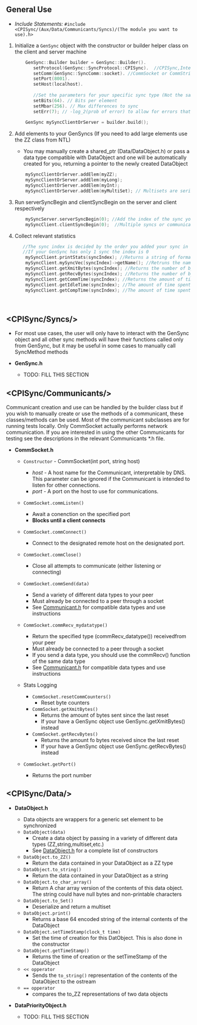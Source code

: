 ## General Use

  - *Include Statements:* `#include <CPISync/(Aux/Data/Communicants/Syncs)/(The module you want to use).h>`

  1. Initialize a `GenSync` object with the constructor or builder helper class on the client and server machine
          
     ```cpp
         GenSync::Builder builder = GenSync::Builder().
            setProtocol(GenSync::SyncProtocol::CPISync).  //CPISync,InterCPISync, ProbCPISync, IBLTSync, FullSync, etc.
            setComm(GenSync::SyncComm::socket). //CommSocket or CommString
            setPort(8001).
            setHost(localhost).
         
            //Set the parameters for your specific sync type (Not the same for every protocol. See GenSync build parameters section)
            setBits(64). // Bits per element
            setMbar(256). // Max differences to sync
            setErr(7); // -log_2(prob of error) to allow for errors that might otherwise underflow
            
         GenSync mySyncClientOrServer = builder.build();
     ```
     
  2. Add elements to your GenSyncs (If you need to add large elements use the ZZ class from NTL)
     * You may manually create a shared_ptr<DataObject> (Data/DataObject.h) or pass a data type compatible with DataObject and one will be automatically created for you, returning a pointer to the newly created DataObject
     ```cpp
         mySyncClientOrServer.addElem(myZZ);
         mySyncClientOrServer.addElem(myLong);
         mySyncClientOrServer.addElem(myInt);
         mySyncClientOrServer.addElem(myMultiSet); // Multisets are serialized for use in IBLTSetOfSets. This does NOT add each element in the multiset to your sync.
     ```
     
     
  3. Run serverSyncBegin and clientSyncBegin on the server and client respectively
     ```cpp
         mySyncServer.serverSyncBegin(0); //Add the index of the sync you would like to perform
         mySyncClient.clientSyncBegin(0);  //Multiple syncs or communicants may be added to one GenSync
     ```
  
  4. Collect relevant statistics
     ```cpp
        //The sync index is decided by the order you added your sync in
        //If your GenSync has only 1 sync the index is 0
         mySyncClient.printStats(syncIndex); //Returns a string of formatted stats about your sync
         mySyncClient.mySyncVec[syncIndex]->getName(); //Retruns the name and parameters for your sync
         mySyncClient.getXmitBytes(syncIndex); //Returns the number of bytes transmitted by this sync
         mySyncClient.getRecvBytes(syncIndex); //Returns the number of bytes received by this sync
         mySyncClient.getCommTime(syncIndex); //Returns the amount of time in seconds that the sync spent sending and receiving info through a socket
         mySyncClient.getIdleTime(syncIndex); //The amount of time spent waiting for a connection or for a peer to finish computation
         mySyncClient.getCompTime(syncIndex); //The amount of time spent doing computations

         
     ```

## <CPISync/Syncs/>
* For most use cases, the user will only have to interact with the GenSync object and all other sync methods will have their functions called only from GenSync, but it may be useful in some cases to manually call SyncMethod methods

* **GenSync.h**
    * TODO: FILL THIS SECTION





## <CPISync/Communicants/>
Communicant creation and use can be handled by the builder class but if you wish to manually create or use the methods of a communicant, these classes/methods can be used. Most of the communicant subclasses are for running tests locally. Only CommSocket actually performs network communication. If you are interested in using the other Communicants for testing see the descriptions in the relevant Communicants *.h file.
* **CommSocket.h**
    * `Constructor` - CommSocket(int port, string host)
        * *host* - A host name for the Communicant, interpretable by DNS. This parameter can be ignored if the Communicant is intended to listen for other connections.
        * *port* - A port on the host to use for communications.
    * `CommSocket.commListen()`
        * Await a conenction on the specified port
        * **Blocks until a client connects**
    * `CommSocket.commConnect()`
        * Connect to the designated remote host on the designated port.
    * `CommSocket.commClose()`
        * Close all attempts to communicate (either listening or connecting)
    * `CommSocket.commSend(data)`
        * Send a variety of different data types to your peer
        * Must already be connected to a peer through a socket
        * See [Communicant.h](include/CPISync/Communicants/Communicant.h) for compatible data types and use instructions
    * `CommSocket.commRecv_mydatatype()`
        * Return the specified type (commRecv_datatype()) receivedfrom your peer
        * Must already be connected to a peer through a socket
        * If you send a data type, you should use the commRecv() function of the same data type
        * See [Communicant.h](include/CPISync/Communicants/Communicant.h) for compatible data types and use instructions

    * Stats Logging
        * `CommSocket.resetCommCounters()`
            * Reset byte counters
        * `CommSocket.getXmitBytes()`
            * Returns the amount of bytes sent since the last reset
            * If your have a GenSync object use GenSync.getXmitBytes() instead
        * `CommSocket.getRecvBytes()`
            * Returns the amount fo bytes received since the last reset
            * If your have a GenSync object use GenSync.getRecvBytes() instead
    * `CommSocket.getPort()`
        * Returns the port number

## <CPISync/Data/>
* **DataObject.h**
    * Data objects are wrappers for a generic set element to be synchronized
    * `DataObject(data)`
        * Create a data object by passing in a variety of different data types (ZZ,string,multiset,etc.)
        * See [DataObject.h](include/CPISync/Data/DataObject.h) for a complete list of constructors
    * `DataObject.to_ZZ()`
        * Return the data contained in your DataObject as a ZZ type
    * `DataObject.to_string()`
        * Return the data contained in your DataObject as a string
    * `DataObject.to_char_array()`
        * Return A char array version of the contents of this data object. The string could have null bytes and non-printable characters
    * `DataObject.to_Set()`
        * Deserialize and return a multiset
    * `DataObject.print()`
        * Returns a base 64 encoded string of the internal contents of the DataObject
    * `DataObject.setTimeStamp(clock_t time)`
        * Set the time of creation for this DatObject. This is also done in the constructor
    * `DataObject.getTimeStamp()`
        * Returns the time of creation or the setTimeStamp of the DataObject
    *   `<< opperator`
        * Sends the `to_string()` representation of the contents of the DataObject to the ostream
    * `== opperator`
        * compares the to_ZZ representations of two data objects

* **DataPriorityObject.h**
    * TODO: FILL THIS SECTION


    


    


    


    


    

